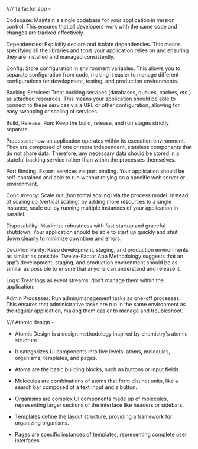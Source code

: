 //// 12 factor app -

Codebase: Maintain a single codebase for your application in version control. This ensures that all developers work with the same code and changes are tracked effectively.

Dependencies: Explicitly declare and isolate dependencies. This means specifying all the libraries and tools your application relies on and ensuring they are installed and managed consistently.

Config: Store configuration in environment variables. This allows you to separate configuration from code, making it easier to manage different configurations for development, testing, and production environments.

Backing Services: Treat backing services (databases, queues, caches, etc.) as attached resources. This means your application should be able to connect to these services via a URL or other configuration, allowing for easy swapping or scaling of services.

Build, Release, Run: Keep the build, release, and run stages strictly separate.

Processes: how an application operates within its execution environment. They are composed of one or more independent, stateless components that do not share data. Therefore, any necessary data should be stored in a stateful backing service rather than within the processes themselves.

Port Binding: Export services via port binding. Your application should be self-contained and able to run without relying on a specific web server or environment.

Concurrency: Scale out (horizontal scaling) via the process model. Instead of scaling up (vertical scaling) by adding more resources to a single instance, scale out by running multiple instances of your application in parallel.

Disposability: Maximize robustness with fast startup and graceful shutdown. Your application should be able to start up quickly and shut down cleanly to minimize downtime and errors.

Dev/Prod Parity: Keep development, staging, and production environments as similar as possible. Twelve-Factor App Methodology suggests that an app’s development, staging, and production environment should be as similar as possible to ensure that anyone can understand and release it.

Logs: Treat logs as event streams. don’t manage them within the application.

Admin Processes: Run admin/management tasks as one-off processes. This ensures that administrative tasks are run in the same environment as the regular application, making them easier to manage and troubleshoot.

//// Atomic design -

- Atomic Design is a design methodology inspired by chemistry's atomic structure.
- It categorizes UI components into five levels: atoms, molecules, organisms, templates, and pages.

- Atoms are the basic building blocks, such as buttons or input fields.
- Molecules are combinations of atoms that form distinct units, like a search bar composed of a text input and a button.
- Organisms are complex UI components made up of molecules, representing larger sections of the interface like headers or sidebars.
- Templates define the layout structure, providing a framework for organizing organisms.
- Pages are specific instances of templates, representing complete user interfaces.
